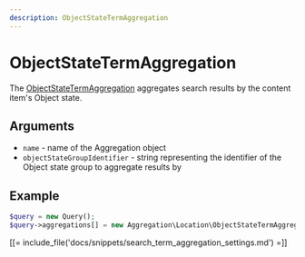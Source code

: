 ```yaml
---
description: ObjectStateTermAggregation
---
```


# ObjectStateTermAggregation

The [ObjectStateTermAggregation](../../api/php_api/php_api_reference/classes/Ibexa-Contracts-Core-Repository-Values-Content-Query-Aggregation-ObjectStateTermAggregation.html) aggregates search results by the content item's Object state.

## Arguments

- `name` - name of the Aggregation object
- `objectStateGroupIdentifier` - string representing the identifier of the Object state group to aggregate results by

## Example

``` php
$query = new Query();
$query->aggregations[] = new Aggregation\Location\ObjectStateTermAggregation('object_state', 'ez_lock');
```

[[= include_file('docs/snippets/search_term_aggregation_settings.md') =]]

